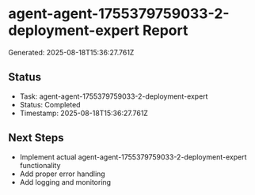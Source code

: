 # agent-agent-1755379759033-2-deployment-expert Report

Generated: 2025-08-18T15:36:27.761Z

## Status
- Task: agent-agent-1755379759033-2-deployment-expert
- Status: Completed
- Timestamp: 2025-08-18T15:36:27.761Z

## Next Steps
- Implement actual agent-agent-1755379759033-2-deployment-expert functionality
- Add proper error handling
- Add logging and monitoring
